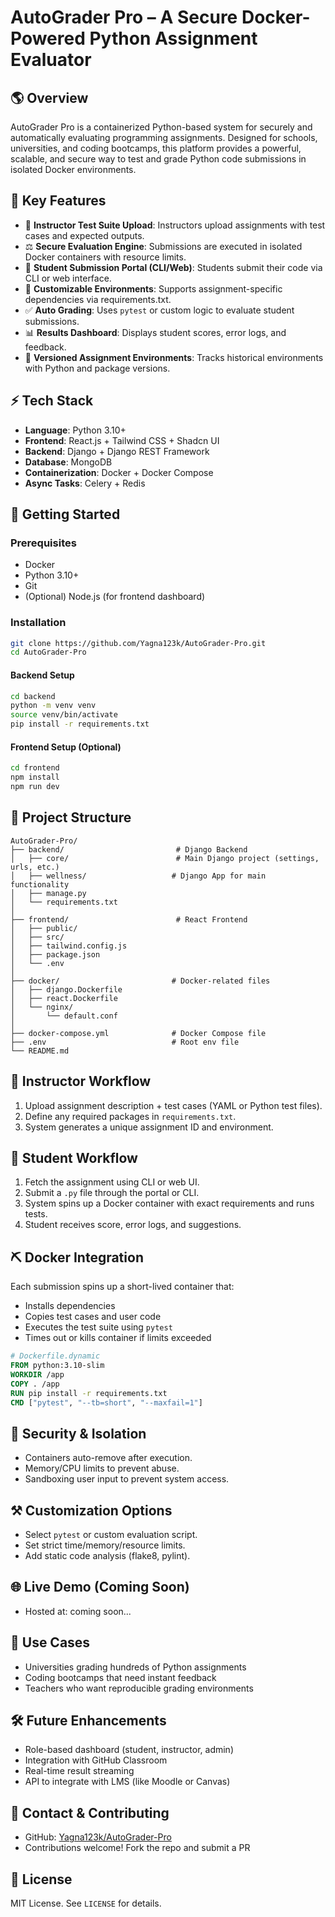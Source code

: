# AutoGrader Pro – A Secure Docker-Powered Python Assignment Evaluator

## 🌎 Overview
AutoGrader Pro is a containerized Python-based system for securely and automatically evaluating programming assignments. Designed for schools, universities, and coding bootcamps, this platform provides a powerful, scalable, and secure way to test and grade Python code submissions in isolated Docker environments.

## 🚀 Key Features
- 📄 **Instructor Test Suite Upload**: Instructors upload assignments with test cases and expected outputs.
- ⚖️ **Secure Evaluation Engine**: Submissions are executed in isolated Docker containers with resource limits.
- 🤖 **Student Submission Portal (CLI/Web)**: Students submit their code via CLI or web interface.
- 🔧 **Customizable Environments**: Supports assignment-specific dependencies via requirements.txt.
- ✅ **Auto Grading**: Uses `pytest` or custom logic to evaluate student submissions.
- 📊 **Results Dashboard**: Displays student scores, error logs, and feedback.
- 🔄 **Versioned Assignment Environments**: Tracks historical environments with Python and package versions.

## ⚡ Tech Stack

- **Language**: Python 3.10+  
- **Frontend**: React.js + Tailwind CSS + Shadcn UI  
- **Backend**: Django + Django REST Framework  
- **Database**: MongoDB  
- **Containerization**: Docker + Docker Compose  
- **Async Tasks**: Celery + Redis 

## 🏁 Getting Started

### Prerequisites
- Docker
- Python 3.10+
- Git
- (Optional) Node.js (for frontend dashboard)

### Installation
```bash
git clone https://github.com/Yagna123k/AutoGrader-Pro.git
cd AutoGrader-Pro
```

#### Backend Setup
```bash
cd backend
python -m venv venv
source venv/bin/activate
pip install -r requirements.txt
```

#### Frontend Setup (Optional)
```bash
cd frontend
npm install
npm run dev
```

## 📂 Project Structure
```
AutoGrader-Pro/
├── backend/                         # Django Backend
│   ├── core/                        # Main Django project (settings, urls, etc.)
│   ├── wellness/                   # Django App for main functionality
│   ├── manage.py
│   └── requirements.txt
│
├── frontend/                        # React Frontend
│   ├── public/
│   ├── src/
│   ├── tailwind.config.js
│   ├── package.json
│   └── .env
│
├── docker/                         # Docker-related files
│   ├── django.Dockerfile
│   ├── react.Dockerfile
│   └── nginx/
│       └── default.conf
│
├── docker-compose.yml              # Docker Compose file
├── .env                            # Root env file
└── README.md
```

## 🧰 Instructor Workflow
1. Upload assignment description + test cases (YAML or Python test files).
2. Define any required packages in `requirements.txt`.
3. System generates a unique assignment ID and environment.

## 🧒 Student Workflow
1. Fetch the assignment using CLI or web UI.
2. Submit a `.py` file through the portal or CLI.
3. System spins up a Docker container with exact requirements and runs tests.
4. Student receives score, error logs, and suggestions.

## ⛏ Docker Integration
Each submission spins up a short-lived container that:
- Installs dependencies
- Copies test cases and user code
- Executes the test suite using `pytest`
- Times out or kills container if limits exceeded

```dockerfile
# Dockerfile.dynamic
FROM python:3.10-slim
WORKDIR /app
COPY . /app
RUN pip install -r requirements.txt
CMD ["pytest", "--tb=short", "--maxfail=1"]
```

## 🥵 Security & Isolation
- Containers auto-remove after execution.
- Memory/CPU limits to prevent abuse.
- Sandboxing user input to prevent system access.

## ⚒ Customization Options
- Select `pytest` or custom evaluation script.
- Set strict time/memory/resource limits.
- Add static code analysis (flake8, pylint).

## 🌐 Live Demo (Coming Soon)
- Hosted at: coming soon...

## 💼 Use Cases
- Universities grading hundreds of Python assignments
- Coding bootcamps that need instant feedback
- Teachers who want reproducible grading environments

## 🛠️ Future Enhancements
- Role-based dashboard (student, instructor, admin)
- Integration with GitHub Classroom
- Real-time result streaming
- API to integrate with LMS (like Moodle or Canvas)

## 💬 Contact & Contributing
- GitHub: [Yagna123k/AutoGrader-Pro](https://github.com/Yagna123k/AutoGrader-Pro)
- Contributions welcome! Fork the repo and submit a PR

## 📄 License
MIT License. See `LICENSE` for details.
